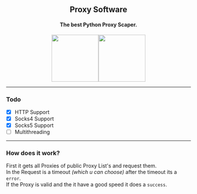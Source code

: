 <div align="center">
  <h2>Proxy Software</h2>
  <h4>The best Python Proxy Scaper.</h4>
  <img src="https://i.imgur.com/6EKoPFv.png" height="128"/><img src="https://i.imgur.com/RVWAJr2.png" height="128"/>
  <hr>
</div>

### Todo
- [x] HTTP Support
- [x] Socks4 Support
- [x] Socks5 Support
- [ ] Multithreading

<div><hr></div>

### How does it work?
First it gets all Proxies of public Proxy List's and request them.<br>
In the Request is a timeout _(which u can choose)_ after the timeout its a `error`.<br>
If the Proxy is valid and the it have a good speed it does a `success`.
